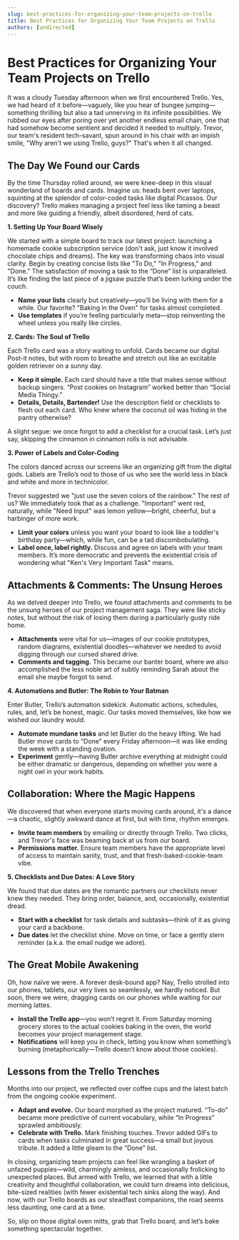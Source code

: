 ```yaml
---
slug: best-practices-for-organizing-your-team-projects-on-trello
title: Best Practices for Organizing Your Team Projects on Trello
authors: [undirected]
---
```



# Best Practices for Organizing Your Team Projects on Trello

It was a cloudy Tuesday afternoon when we first encountered Trello. Yes, we had heard of it before—vaguely, like you hear of bungee jumping—something thrilling but also a tad unnerving in its infinite possibilities. We rubbed our eyes after poring over yet another endless email chain, one that had somehow become sentient and decided it needed to multiply. Trevor, our team's resident tech-savant, spun around in his chair with an impish smile, "Why aren't we using Trello, guys?" That's when it all changed. 

## The Day We Found our Cards

By the time Thursday rolled around, we were knee-deep in this visual wonderland of boards and cards. Imagine us: heads bent over laptops, squinting at the splendor of color-coded tasks like digital Picassos. Our discovery? Trello makes managing a project feel less like taming a beast and more like guiding a friendly, albeit disordered, herd of cats.

**1. Setting Up Your Board Wisely**

We started with a simple board to track our latest project: launching a homemade cookie subscription service (don't ask, just know it involved chocolate chips and dreams). The key was transforming chaos into visual clarity. Begin by creating concise lists like "To Do," "In Progress," and "Done." The satisfaction of moving a task to the “Done” list is unparalleled. It’s like finding the last piece of a jigsaw puzzle that’s been lurking under the couch.

- **Name your lists** clearly but creatively—you’ll be living with them for a while. Our favorite? "Baking in the Oven" for tasks almost completed.
- **Use templates** if you’re feeling particularly meta—stop reinventing the wheel unless you really like circles.

**2. Cards: The Soul of Trello**

Each Trello card was a story waiting to unfold. Cards became our digital Post-it notes, but with room to breathe and stretch out like an excitable golden retriever on a sunny day.

- **Keep it simple.** Each card should have a title that makes sense without backup singers. “Post cookies on Instagram” worked better than “Social Media Thingy.”
- **Details, Details, Bartender!** Use the description field or checklists to flesh out each card. Who knew where the coconut oil was hiding in the pantry otherwise?

A slight segue: we once forgot to add a checklist for a crucial task. Let’s just say, skipping the cinnamon in cinnamon rolls is not advisable.

**3. Power of Labels and Color-Coding**

The colors danced across our screens like an organizing gift from the digital gods. Labels are Trello’s nod to those of us who see the world less in black and white and more in technicolor.

Trevor suggested we "just use the seven colors of the rainbow." The rest of us? We immediately took that as a challenge. "Important" went red, naturally, while "Need Input" was lemon yellow—bright, cheerful, but a harbinger of more work.

- **Limit your colors** unless you want your board to look like a toddler's birthday party—which, while fun, can be a tad discombobulating.
- **Label once, label rightly.** Discuss and agree on labels with your team members. It’s more democratic and prevents the existential crisis of wondering what "Ken's Very Important Task" means.

## Attachments & Comments: The Unsung Heroes

As we delved deeper into Trello, we found attachments and comments to be the unsung heroes of our project management saga. They were like sticky notes, but without the risk of losing them during a particularly gusty ride home.

- **Attachments** were vital for us—images of our cookie prototypes, random diagrams, existential doodles—whatever we needed to avoid digging through our cursed shared drive. 
- **Comments and tagging.** This became our banter board, where we also accomplished the less noble art of subtly reminding Sarah about the email she maybe forgot to send. 

**4. Automations and Butler: The Robin to Your Batman**

Enter Butler, Trello’s automation sidekick. Automatic actions, schedules, rules, and, let’s be honest, magic. Our tasks moved themselves, like how we wished our laundry would.

- **Automate mundane tasks** and let Butler do the heavy lifting. We had Butler move cards to “Done” every Friday afternoon—it was like ending the week with a standing ovation.
- **Experiment** gently—having Butler archive everything at midnight could be either dramatic or dangerous, depending on whether you were a night owl in your work habits.

## Collaboration: Where the Magic Happens

We discovered that when everyone starts moving cards around, it's a dance—a chaotic, slightly awkward dance at first, but with time, rhythm emerges.

- **Invite team members** by emailing or directly through Trello. Two clicks, and Trevor's face was beaming back at us from our board.
- **Permissions matter.** Ensure team members have the appropriate level of access to maintain sanity, trust, and that fresh-baked-cookie-team vibe.

**5. Checklists and Due Dates: A Love Story**

We found that due dates are the romantic partners our checklists never knew they needed. They bring order, balance, and, occasionally, existential dread.

- **Start with a checklist** for task details and subtasks—think of it as giving your card a backbone.
- **Due dates** let the checklist shine. Move on time, or face a gently stern reminder (a.k.a. the email nudge we adore).

## The Great Mobile Awakening

Oh, how naïve we were. A forever desk-bound app? Nay, Trello strolled into our phones, tablets, our very lives so seamlessly, we hardly noticed. But soon, there we were, dragging cards on our phones while waiting for our morning lattes.

- **Install the Trello app**—you won’t regret it. From Saturday morning grocery stores to the actual cookies baking in the oven, the world becomes your project management stage. 
- **Notifications** will keep you in check, letting you know when something’s burning (metaphorically—Trello doesn’t know about those cookies).

## Lessons from the Trello Trenches

Months into our project, we reflected over coffee cups and the latest batch from the ongoing cookie experiment. 

- **Adapt and evolve.** Our board morphed as the project matured. “To-do” became more predictive of current vocabulary, while “In Progress” sprawled ambitiously.
- **Celebrate with Trello.** Mark finishing touches. Trevor added GIFs to cards when tasks culminated in great success—a small but joyous tribute. It added a little gleam to the “Done” list.

In closing, organizing team projects can feel like wrangling a basket of unfazed puppies—wild, charmingly aimless, and occasionally frolicking to unexpected places. But armed with Trello, we learned that with a little creativity and thoughtful collaboration, we could turn dreams into delicious, bite-sized realities (with fewer existential tech sinks along the way). And now, with our Trello boards as our steadfast companions, the road seems less daunting, one card at a time. 

So, slip on those digital oven mitts, grab that Trello board, and let’s bake something spectacular together.